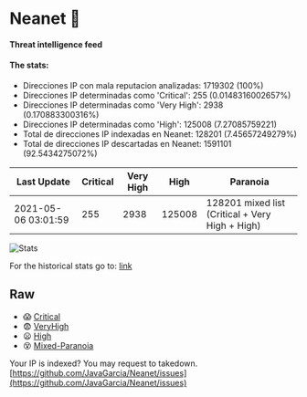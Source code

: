# Neanet :hocho:
#### Threat intelligence feed
#### The stats:

- Direcciones IP con mala reputacion analizadas: 1719302 (100%)
- Direcciones IP determinadas como 'Critical':  255 (0.0148316002657%)
- Direcciones IP determinadas como 'Very High':  2938 (0.170883300316%)
- Direcciones IP determinadas como 'High':  125008 (7.27085759221)
- Total de direcciones IP indexadas en Neanet:  128201 (7.45657249279%)
- Total de direcciones IP descartadas en Neanet:  1591101 (92.5434275072%)

| Last Update | Critical | Very High | High | Paranoia |
| --- | --- | --- | --- | --- |
| 2021-05-06 03:01:59 | 255 | 2938 | 125008 | 128201 mixed list (Critical + Very High + High)|

![Stats](https://docs.google.com/spreadsheets/d/e/2PACX-1vSnaNMIXVabIpDJjufMlzH7poXnshF3mgd8Is1g9ytUEzVsP5my4Trn8f-xkoLLQ38xpL3HtmUexLo6/pubchart?oid=501124687&format=image)

For the historical stats go to: [link](/stats.csv)
## Raw
- :scream: [Critical](https://raw.githubusercontent.com/JavaGarcia/Neanet/master/blacklists/neanet_critical.txt)
- :fearful: [VeryHigh](https://raw.githubusercontent.com/JavaGarcia/Neanet/master/blacklists/neanet_veryHigh.txtt)
- :frowning: [High](https://raw.githubusercontent.com/JavaGarcia/Neanet/master/blacklists/neanet_high.txt)
- :dizzy_face: [Mixed-Paranoia](https://raw.githubusercontent.com/JavaGarcia/Neanet/master/blacklists/neanet_all.txt)


Your IP is indexed? You may request to takedown. [https://github.com/JavaGarcia/Neanet/issues](https://github.com/JavaGarcia/Neanet/issues)
















































































































































































































































































































































































































































































































































































































































































































































































































































































































































































































































































































































































































































































































































































































































































































































































































































































































































































































































































































































































































































































































































































































































































































































































































































































































































































































































































































































































































































































































































































































































































































































































































































































































































































































































































































































































































































































































































































































































































































































































































































































































































































































































































































































































































































































































































































































































































































































































































































































































































































































































































































































































































































































































































































































































































































































































































































































































































































































































































































































































































































































































































































































































































































































